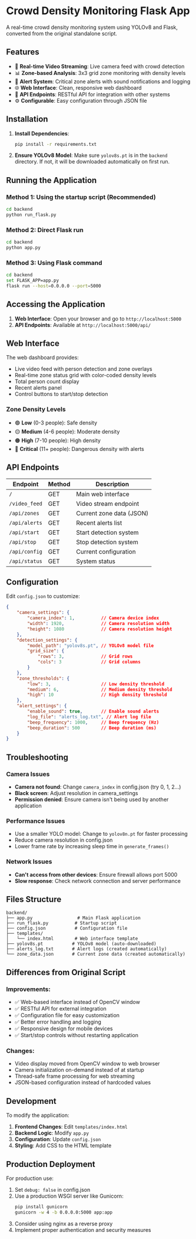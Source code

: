 # Crowd Density Monitoring Flask App

A real-time crowd density monitoring system using YOLOv8 and Flask, converted from the original standalone script.

## Features

- 🎥 **Real-time Video Streaming**: Live camera feed with crowd detection
- 📊 **Zone-based Analysis**: 3x3 grid zone monitoring with density levels
- 🚨 **Alert System**: Critical zone alerts with sound notifications and logging
- 🌐 **Web Interface**: Clean, responsive web dashboard
- 📱 **API Endpoints**: RESTful API for integration with other systems
- ⚙️ **Configurable**: Easy configuration through JSON file

## Installation

1. **Install Dependencies**:
   ```bash
   pip install -r requirements.txt
   ```

2. **Ensure YOLOv8 Model**:
   Make sure `yolov8s.pt` is in the `backend` directory. If not, it will be downloaded automatically on first run.

## Running the Application

### Method 1: Using the startup script (Recommended)
```bash
cd backend
python run_flask.py
```

### Method 2: Direct Flask run
```bash
cd backend
python app.py
```

### Method 3: Using Flask command
```bash
cd backend
set FLASK_APP=app.py
flask run --host=0.0.0.0 --port=5000
```

## Accessing the Application

1. **Web Interface**: Open your browser and go to `http://localhost:5000`
2. **API Endpoints**: Available at `http://localhost:5000/api/`

## Web Interface

The web dashboard provides:
- Live video feed with person detection and zone overlays
- Real-time zone status grid with color-coded density levels
- Total person count display
- Recent alerts panel
- Control buttons to start/stop detection

### Zone Density Levels
- 🟢 **Low** (0-3 people): Safe density
- 🟡 **Medium** (4-6 people): Moderate density
- 🟠 **High** (7-10 people): High density
- 🔴 **Critical** (11+ people): Dangerous density with alerts

## API Endpoints

| Endpoint | Method | Description |
|----------|--------|-------------|
| `/` | GET | Main web interface |
| `/video_feed` | GET | Video stream endpoint |
| `/api/zones` | GET | Current zone data (JSON) |
| `/api/alerts` | GET | Recent alerts list |
| `/api/start` | GET | Start detection system |
| `/api/stop` | GET | Stop detection system |
| `/api/config` | GET | Current configuration |
| `/api/status` | GET | System status |

## Configuration

Edit `config.json` to customize:

```json
{
    "camera_settings": {
        "camera_index": 1,          // Camera device index
        "width": 1920,              // Camera resolution width
        "height": 1080              // Camera resolution height
    },
    "detection_settings": {
        "model_path": "yolov8s.pt", // YOLOv8 model file
        "grid_size": {
            "rows": 3,              // Grid rows
            "cols": 3               // Grid columns
        }
    },
    "zone_thresholds": {
        "low": 3,                   // Low density threshold
        "medium": 6,                // Medium density threshold
        "high": 10                  // High density threshold
    },
    "alert_settings": {
        "enable_sound": true,       // Enable sound alerts
        "log_file": "alerts_log.txt", // Alert log file
        "beep_frequency": 1000,     // Beep frequency (Hz)
        "beep_duration": 500        // Beep duration (ms)
    }
}
```

## Troubleshooting

### Camera Issues
- **Camera not found**: Change `camera_index` in config.json (try 0, 1, 2...)
- **Black screen**: Adjust resolution in camera_settings
- **Permission denied**: Ensure camera isn't being used by another application

### Performance Issues
- Use a smaller YOLO model: Change to `yolov8n.pt` for faster processing
- Reduce camera resolution in config.json
- Lower frame rate by increasing sleep time in `generate_frames()`

### Network Issues
- **Can't access from other devices**: Ensure firewall allows port 5000
- **Slow response**: Check network connection and server performance

## Files Structure

```
backend/
├── app.py                 # Main Flask application
├── run_flask.py          # Startup script
├── config.json           # Configuration file
├── templates/
│   └── index.html        # Web interface template
├── yolov8s.pt           # YOLOv8 model (auto-downloaded)
├── alerts_log.txt       # Alert logs (created automatically)
└── zone_data.json       # Current zone data (created automatically)
```

## Differences from Original Script

### Improvements:
- ✅ Web-based interface instead of OpenCV window
- ✅ RESTful API for external integration
- ✅ Configuration file for easy customization
- ✅ Better error handling and logging
- ✅ Responsive design for mobile devices
- ✅ Start/stop controls without restarting application

### Changes:
- Video display moved from OpenCV window to web browser
- Camera initialization on-demand instead of at startup
- Thread-safe frame processing for web streaming
- JSON-based configuration instead of hardcoded values

## Development

To modify the application:

1. **Frontend Changes**: Edit `templates/index.html`
2. **Backend Logic**: Modify `app.py`
3. **Configuration**: Update `config.json`
4. **Styling**: Add CSS to the HTML template

## Production Deployment

For production use:

1. Set `debug: false` in config.json
2. Use a production WSGI server like Gunicorn:
   ```bash
   pip install gunicorn
   gunicorn -w 4 -b 0.0.0.0:5000 app:app
   ```
3. Consider using nginx as a reverse proxy
4. Implement proper authentication and security measures

